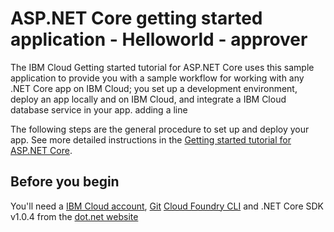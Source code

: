 # ASP.NET Core getting started application - Helloworld - approver
The IBM Cloud Getting started tutorial for ASP.NET Core uses this sample application to provide you with a sample workflow for working with any .NET Core app on IBM Cloud; you set up a development environment, deploy an app locally and on IBM Cloud, and integrate a IBM Cloud database service in your app.
adding a line

The following steps are the general procedure to set up and deploy your app. See more detailed instructions in the [Getting started tutorial for ASP.NET Core](https://cloud.ibm.com/docs/runtimes/dotnet?topic=Dotnet-getting_started#getting_started).


## Before you begin

You'll need a [IBM Cloud account](https://console.ng.bluemix.net/registration/), [Git](https://git-scm.com/downloads) [Cloud Foundry CLI](https://github.com/cloudfoundry/cli#downloads) and .NET Core SDK v1.0.4 from the [dot.net website](https://www.microsoft.com/net/download/core)
